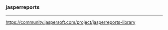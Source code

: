 ### jasperreports
---
https://community.jaspersoft.com/project/jasperreports-library

```
```

```
```

```
```


